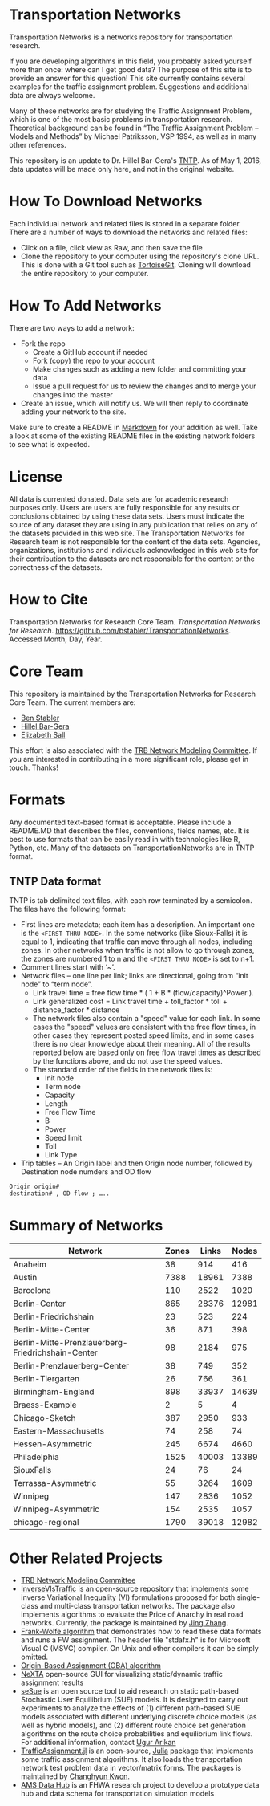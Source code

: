 # Transportation Networks 

Transportation Networks is a networks repository for transportation research.

If you are developing algorithms in this field, you probably asked yourself 
more than once: where can I get good data?  The purpose of this site is to 
provide an answer for this question! This site currently contains several examples 
for the traffic assignment problem.  Suggestions and additional data are always welcome.

Many of these networks are for studying the Traffic Assignment Problem, which is one of the most 
basic problems in transportation research.  Theoretical background can be found in 
“The Traffic Assignment Problem – Models and Methods” by Michael Patriksson, VSP 1994, 
as well as in many other references.

This repository is an update to Dr. Hillel Bar-Gera's [TNTP](http://www.bgu.ac.il/~bargera/tntp).
As of May 1, 2016, data updates will be made only here, and not in the original website.

# How To Download Networks

Each individual network and related files is stored in a separate folder. There
are a number of ways to download the networks and related files:
  - Click on a file, click view as Raw, and then save the file
  - Clone the repository to your computer using the repository's clone URL. This is done with a Git 
      tool such as [TortoiseGit](https://tortoisegit.org).  Cloning will download the
      entire repository to your computer.

# How To Add Networks

There are two ways to add a network:
  - Fork the repo
     - Create a GitHub account if needed
     - Fork (copy) the repo to your account
     - Make changes such as adding a new folder and committing your data
     - Issue a pull request for us to review the changes and to merge your changes into the master
  - Create an issue, which will notify us.  We will then reply to coordinate adding your network to the site.  

Make sure to create a README in [Markdown](https://guides.github.com/features/mastering-markdown) for your 
addition as well.  Take a look at some of the existing README files in the existing network folders to see what 
is expected.  

# License 

All data is currented donated.  Data sets are for academic research purposes only.  Users are
users are fully responsible for any results or conclusions obtained by using these data sets.
Users must indicate the source of any dataset they are using in any publication that relies 
on any of the datasets provided in this web site.  The Transportation Networks for Research team is not 
responsible for the content of the data sets. Agencies, organizations, institutions and 
individuals acknowledged in this web site for their contribution to the datasets are not 
responsible for the content or the correctness of the datasets.

# How to Cite

Transportation Networks for Research Core Team. *Transportation Networks for Research*. https://github.com/bstabler/TransportationNetworks.  Accessed Month, Day, Year.

# Core Team
This repository is maintained by the Transportation Networks for Research Core Team.  The current members are:
  - [Ben Stabler](https://github.com/bstabler)
  - [Hillel Bar-Gera](https://github.com/bargera)
  - [Elizabeth Sall](https://github.com/e-lo)

This effort is also associated with the [TRB Network Modeling Committee](http://trb-networkmodeling.org/).  If you are interested in contributing in a more significant role, please get in touch.  Thanks!

# Formats

Any documented text-based format is acceptable.  Please include a README.MD that describes the files, 
conventions, fields names, etc.  It is best to use formats that can be easily read in with technologies 
like R, Python, etc.  Many of the datasets on TransportationNetworks are in TNTP format.  

## TNTP Data format 
TNTP is tab delimited text files, with each row terminated by a semicolon.  The files have the following format:
 - First lines are metadata; each item has a description.  An important one is the `<FIRST THRU NODE>`. 
   In the some networks (like Sioux-Falls) it is equal to 1, indicating 
   that traffic can move through all nodes, including zones. In other networks when traffic is not 
   allow to go through zones, the zones are numbered 1 to n and the `<FIRST THRU NODE>` is set to n+1.
 - Comment lines start with ‘~’.
 - Network files – one line per link; links are directional, going from “init node” to “term node”.
     - Link travel time = free flow time * ( 1 + B * (flow/capacity)^Power ).
     - Link generalized cost = Link travel time + toll_factor * toll + distance_factor * distance
     - The network files also contain a "speed" value for each link. In some cases the "speed" values 
     are consistent with the free flow times, in other cases they represent posted speed limits, and 
     in some cases there is no clear knowledge about their meaning. All of the results reported below 
     are based only on free flow travel times as described by the functions above, and do not use the speed values.
     - The standard order of the fields in the network files is:
       - Init node
       - Term node
       - Capacity
       - Length
       - Free Flow Time
       - B
       - Power
       - Speed limit
       - Toll
       - Link Type
 - Trip tables – An Origin label and then Origin node number, followed by Destination node numders and OD flow 

```
Origin origin#
destination# , OD flow ; …..
```


# Summary of Networks

| Network                                            | Zones | Links  | Nodes  |
| ---                                                | ---   | ---    | ---    |
| Anaheim                                            |    38 |    914 |    416 |
| Austin                                             |  7388 |  18961 |   7388 |
| Barcelona                                          |   110 |   2522 |   1020 |
| Berlin-Center                                      |   865 |  28376 |  12981 |
| Berlin-Friedrichshain                              |    23 |    523 |    224 |
| Berlin-Mitte-Center                                |    36 |    871 |    398 |
| Berlin-Mitte-Prenzlauerberg-Friedrichshain-Center  |    98 |   2184 |    975 |
| Berlin-Prenzlauerberg-Center                       |    38 |    749 |    352 |
| Berlin-Tiergarten                                  |    26 |    766 |    361 |
| Birmingham-England                                 |   898 |  33937 |  14639 |
| Braess-Example                                     |     2 |      5 |      4 |
| Chicago-Sketch                                     |   387 |   2950 |    933 |
| Eastern-Massachusetts                              |    74 |    258 |     74 |
| Hessen-Asymmetric                                  |   245 |   6674 |   4660 |
| Philadelphia                                       |  1525 |  40003 |  13389 |
| SiouxFalls                                         |    24 |     76 |     24 |
| Terrassa-Asymmetric                                |    55 |   3264 |   1609 |
| Winnipeg                                           |   147 |   2836 |   1052 |
| Winnipeg-Asymmetric                                |   154 |   2535 |   1057 |
| chicago-regional                                   |  1790 |  39018 |  12982 |

# Other Related Projects 
 - [TRB Network Modeling Committee](http://trb-networkmodeling.org/)
 - [InverseVIsTraffic](https://github.com/jingzbu/InverseVIsTraffic) is an open-source repository that implements some inverse Variational Inequality (VI) formulations proposed for both single-class and multi-class transportation networks. The package also implements algorithms to evaluate the Price of Anarchy in real road networks. Currently, the package is maintained by [Jing Zhang](http://people.bu.edu/jzh).
 - [Frank-Wolfe algorithm](http://www.bgu.ac.il/~bargera/tntp/FW.zip) that demonstrates how to read these 
   data formats and runs a FW assignment.  The header file "stdafx.h" is for Microsoft Visual C (MSVC) compiler. On 
   Unix and other compilers it can be simply omitted.
 - [Origin-Based Assignment (OBA) algorithm](http://www.openchannelsoftware.org/projects/Origin-Based_Assignment/)
 - [NeXTA](https://code.google.com/archive/p/nexta/) open-source GUI for visualizing static/dynamic traffic assignment results
 - [seSue](http://people.sutd.edu.sg/~ugur_arikan/seSue/) is an open source tool to aid research on static path-based 
   Stochastic User Equilibrium (SUE) models. It is designed to carry out experiments to analyze the effects of 
   (1) different path-based SUE models associated with different underlying discrete choice models 
   (as well as hybrid models), and (2) different route choice set generation algorithms on the route choice 
   probabilities and equilibrium link flows. For additional information, contact [Ugur Arikan](ugur_arikan@sutd.edu.sg)
 - [TrafficAssignment.jl](https://github.com/chkwon/TrafficAssignment.jl) is an open-source, [Julia](http://www.julialang.org) package that implements some traffic assignment algorithms. It also loads the transportation network test problem data in vector/matrix forms. The packages is maintained by [Changhyun Kwon](http://www.chkwon.net).
 - [AMS Data Hub](https://docs.google.com/document/d/1d1Zhnhm-QnCdOpqoe4-EO0U8I4ej17JprGbSgo0zNxU/edit) is an FHWA research project to develop a prototype data hub and data schema for transportation simulation models
 
